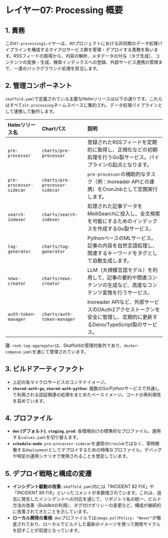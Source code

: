 # レイヤー07: Processing 概要

## 1. 責務

この`07-processing`レイヤーは、Altプロジェクトにおける非同期のデータ処理パイプラインを構成するマイクロサービス群を管理・デプロイする責務を負います。RSSフィードの取得から、内容の解析、メタデータの付与（タグ生成）、コンテンツの変換・生成、検索インデックスへの登録、外部サービス連携の管理まで、一連のバックグラウンド処理を担当します。

## 2. 管理コンポーネント

`skaffold.yaml`で定義されている主要なHelmリリースは以下の通りです。これらはすべて`alt-processing`ネームスペースに集約され、データ処理パイプラインとして連携して動作します。

| Helmリリース名 | Chartパス | 説明 |
| :--- | :--- | :--- |
| `pre-processor` | `charts/pre-processor` | 登録されたRSSフィードを定期的に取得し、正規化などの初期処理を行うGo製サービス。パイプラインの起点となります。 |
| `pre-processor-sidecar` | `charts/pre-processor-sidecar` | `pre-processor`の補助的なタスク（例：Inoreader APIとの連携）をCronJobとして定期実行します。 |
| `search-indexer` | `charts/search-indexer` | 処理された記事データをMeiliSearchに投入し、全文検索を可能にするためのインデックスを作成するGo製サービス。 |
| `tag-generator` | `charts/tag-generator` | PythonベースのMLサービス。記事の内容を自然言語処理し、関連するキーワードをタグとして自動生成します。 |
| `news-creator` | `charts/news-creator` | LLM（大規模言語モデル）を利用して、記事の要約や関連コンテンツの生成など、高度なコンテンツ変換を行うサービス。 |
| `auth-token-manager` | `charts/auth-token-manager` | Inoreader APIなど、外部サービスのOAuth2アクセストークンを安全に管理し、定期的に更新するDeno/TypeScript製のサービス。 |

**注**: `rask-log-aggregator`は、Skaffoldの管理対象外であり、`docker-compose.yaml`を通じて管理されています。

## 3. ビルドアーティファクト

- 上記の各マイクロサービスのコンテナイメージ。
- **`shared-auth-go`, `shared-auth-python`**: 複数のGo/Pythonサービスで共通して利用される認証関連の処理をまとめたベースイメージ。コードの再利用性を高めています。

## 4. プロファイル

- **`dev` (デフォルト)**, **`staging`**, **`prod`**: 各環境向けの標準的なプロファイル。適用する`values.yaml`を切り替えます。
- **`schedule-mode`**: `pre-processor-sidecar`を通常の`CronJob`ではなく、常時稼働する`Deployment`としてデプロイするための特殊なプロファイル。デバッグや特定の運用シナリオで使用されることを想定しています。

## 5. デプロイ戦略と構成の変遷

- **インシデント駆動の改善**: `skaffold.yaml`内には「INCIDENT 82 FIX」や「INCIDENT 89 FIX」といったコメントが多数残されています。これは、過去に発生したインシデントへの対応を通じて、リポジトリ名の統一、ビルド方法の改善（Buildkitの利用）、タグ付けポリシーの変更など、構成が継続的に改善されてきたことを示しています。
- **ローカル開発の重視**: `dev`プロファイルでは`image.pullPolicy: "Never"`が徹底されており、ローカルでビルドした最新のイメージを使って開発サイクルを回すことが前提となっています。
